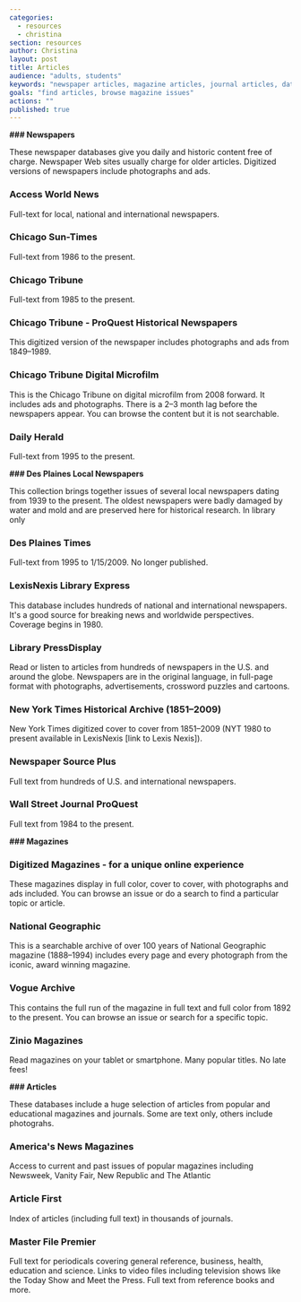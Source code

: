 ```yaml
---
categories: 
  - resources
  - christina
section: resources
author: Christina
layout: post
title: Articles
audience: "adults, students"
keywords: "newspaper articles, magazine articles, journal articles, database, newspapers, magazines"
goals: "find articles, browse magazine issues"
actions: ""
published: true
---
```


**### Newspapers**

These newspaper databases give you daily and historic content free of charge. Newspaper Web sites usually charge for older articles. Digitized versions of newspapers include photographs and ads.

### Access World News

Full-text for local, national and international newspapers.

### Chicago Sun-Times

Full-text from 1986 to the present.

### Chicago Tribune

Full-text from 1985 to the present.

### Chicago Tribune - ProQuest Historical Newspapers

This digitized version of the newspaper includes photographs and ads from 1849–1989. 

### Chicago Tribune Digital Microfilm

This is the Chicago Tribune on digital microfilm from 2008 forward. It includes ads and photographs. There is a 2–3 month lag before the newspapers appear. You can browse the content but it is not searchable. 

### Daily Herald

Full-text from 1995 to the present.

**### Des Plaines Local Newspapers**

This collection brings together issues of several local newspapers dating from 1939 to the present. The oldest newspapers were badly damaged by water and mold and are preserved here for historical research. In library only

### Des Plaines Times

Full-text from 1995 to 1/15/2009. No longer published.

### LexisNexis Library Express

This database includes hundreds of national and international newspapers. It's a good source for breaking news and worldwide perspectives. Coverage begins in 1980.

### Library PressDisplay

Read or listen to articles from hundreds of newspapers in the U.S. and around the globe. Newspapers are in the original language, in full-page format with photographs, advertisements, crossword puzzles and cartoons. 

### New York Times Historical Archive (1851–2009)

New York Times digitized cover to cover from 1851–2009 (NYT 1980 to present available in LexisNexis [link to Lexis Nexis]).

### Newspaper Source Plus

Full text from hundreds of U.S. and international newspapers.

### Wall Street Journal ProQuest

Full text from 1984 to the present.

**### Magazines**

### Digitized Magazines - for a unique online experience

These magazines display in full color, cover to cover, with photographs and ads included. You can browse an issue or do a search to find a particular topic or article.

### National Geographic

This is a searchable archive of over 100 years of National Geographic magazine (1888–1994) includes every page and every photograph from the iconic, award winning magazine.

### Vogue Archive

This contains the full run of the magazine in full text and full color from 1892 to the present. You can browse an issue or search for a specific topic. 

### Zinio Magazines
Read magazines on your tablet or smartphone. Many popular titles. No late fees!

**### Articles**

These databases include a huge selection of articles from popular and educational magazines and journals. Some are text only, others include photograhs.

### America's News Magazines

Access to current and past issues of popular magazines including Newsweek, Vanity Fair, New Republic and The Atlantic

### Article First

Index of articles (including full text) in thousands of journals.

### Master File Premier

Full text for periodicals covering general reference, business, health, education and science. Links to video files including television shows like the Today Show and Meet the Press. Full text from reference books and more.